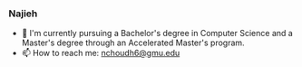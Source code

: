 ### Najieh
- 📝 I'm currently pursuing a Bachelor's degree in Computer Science and a Master's degree through an Accelerated Master's program.
- 📫 How to reach me: nchoudh6@gmu.edu

<!--
**najieh/najieh** is a ✨ _special_ ✨ repository because its `README.md` (this file) appears on your GitHub profile.

Here are some ideas to get you started:

- 🔭 I’m currently working on ...
- 🌱 I’m currently learning ...
- 👯 I’m looking to collaborate on ...
- 🤔 I’m looking for help with ...
- 💬 Ask me about ...
- 📫 How to reach me: ...
- 😄 Pronouns: ...
- ⚡ Fun fact: ...
-->
